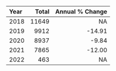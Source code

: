 |Year | Total| Annual % Change|
|:----|-----:|---------------:|
|2018 | 11649|              NA|
|2019 |  9912|          -14.91|
|2020 |  8937|           -9.84|
|2021 |  7865|          -12.00|
|2022 |   463|              NA|
